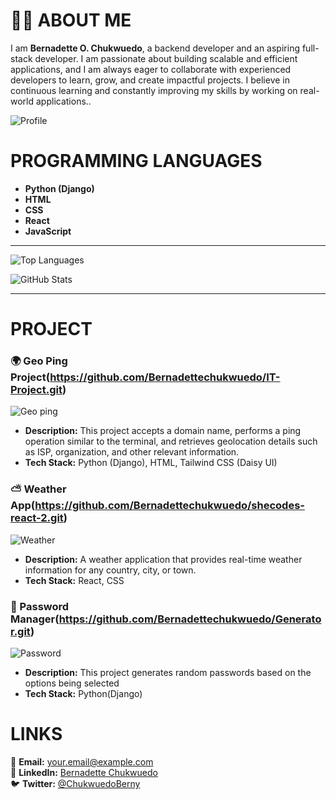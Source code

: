 # **👩‍💻 ABOUT ME**

I am **Bernadette O. Chukwuedo**, a backend developer and an aspiring full-stack developer. I am passionate about building scalable and efficient applications, and I am always eager to collaborate with experienced developers to learn, grow, and create impactful projects. I believe in continuous learning and constantly improving my skills by working on real-world applications..

![Profile](https://s3.amazonaws.com/shecodesio-production/uploads/files/000/161/262/original/wall2.png?1742884504)

# **PROGRAMMING LANGUAGES**

- **Python (Django)**
- **HTML**
- **CSS**
- **React**
- **JavaScript**

---

![Top Languages](https://github-readme-stats.vercel.app/api/top-langs/?username=BernadetteChukwuedo&layout=compact&theme=radical)

![GitHub Stats](https://github-readme-stats.vercel.app/api?username=BernadetteChukwuedo&show_icons=true&theme=radical)

---

# **PROJECT**

### 🌍 Geo Ping Project(https://github.com/Bernadettechukwuedo/IT-Project.git)

![Geo ping](https://s3.amazonaws.com/shecodesio-production/uploads/files/000/161/263/original/PROJECT1.png?1742884697)

- **Description:** This project accepts a domain name, performs a ping operation similar to the terminal, and retrieves geolocation details such as ISP, organization, and other relevant information.
- **Tech Stack:** Python (Django), HTML, Tailwind CSS (Daisy UI)

### ⛅ Weather App(https://github.com/Bernadettechukwuedo/shecodes-react-2.git)

![Weather](https://s3.amazonaws.com/shecodesio-production/uploads/files/000/153/251/original/Screenshot_%2874%29.png?1734787120)

- **Description:** A weather application that provides real-time weather information for any country, city, or town.
- **Tech Stack:** React, CSS

### 🔐 Password Manager(https://github.com/Bernadettechukwuedo/Generator.git)

![Password](https://s3.amazonaws.com/shecodesio-production/uploads/files/000/153/246/original/Screenshot_%2873%29.png?1734783938)

- **Description:** This project generates random passwords based on the options being selected
- **Tech Stack:** Python(Django)

# **LINKS**

📩 **Email:** your.email@example.com  
💼 **LinkedIn:** [Bernadette Chukwuedo](https://www.linkedin.com/in/bernadettechukwuedo/)  
🐦 **Twitter:** [@ChukwuedoBerny](https://twitter.com/ChukwuedoBerny)
